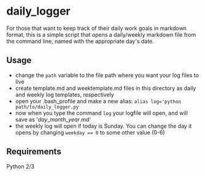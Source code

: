 # daily_logger

For those that want to keep track of their daily work goals in markdown format, this is a simple script that opens a daily/weekly markdown file from the command line, named with the appropriate day's date.  

## Usage

- change the `path` variable to the file path where you want your log files to live
- create template.md and weektemplate.md files in this directory as daily and weekly log templates, respectively
- open your .bash_profile and make a new alias: `alias log='python path/to/daily_logger.py`
- now when you type the command `log` your logfile will open, and will save as '*day*\_*month*_*year*.md'
- the weekly log will open if today is Sunday. You can change the day it opens by changing `weekday == 0` to some other value (0-6)

## Requirements
Python 2/3

